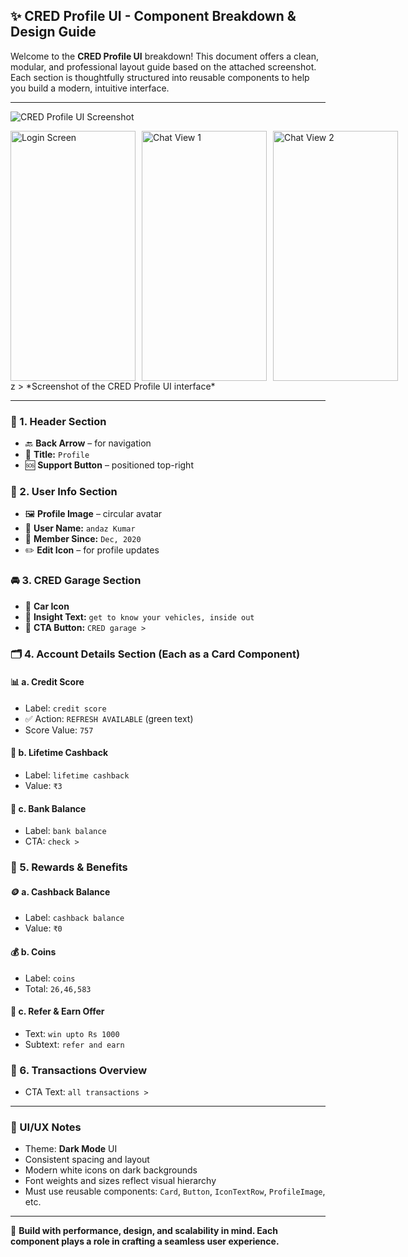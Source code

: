 ## ✨ CRED Profile UI - Component Breakdown & Design Guide

Welcome to the **CRED Profile UI** breakdown! This document offers a clean, modular, and professional layout guide based on the attached screenshot. Each section is thoughtfully structured into reusable components to help you build a modern, intuitive interface.

---

![CRED Profile UI Screenshot](![image](https://github.com/user-attachments/assets/5bfad2a3-5907-4721-bfac-def5cee0e65e)
)
<div style="display: flex; gap: 10px;">
  <img src="https://github.com/user-attachments/assets/d059f412-4401-4275-9149-9f4d376c868e" alt="Login Screen" width="200" height="400"/>
  <img src="https://github.com/user-attachments/assets/cba2ae2c-1eb1-4f99-9735-6e76d1953a7c" alt="Chat View 1" width="200" height="400"/>
  <img src="https://github.com/user-attachments/assets/baaa0bd7-1adb-434a-9a91-874ac3c02562" alt="Chat View 2" width="200" height="400"/>
</div>z
> *Screenshot of the CRED Profile UI interface*

---

### 🔹 1. Header Section

* 🔙 **Back Arrow** – for navigation
* 🧾 **Title:** `Profile`
* 🆘 **Support Button** – positioned top-right

### 👤 2. User Info Section

* 🖼️ **Profile Image** – circular avatar
* 🧑 **User Name:** `andaz Kumar`
* 📅 **Member Since:** `Dec, 2020`
* ✏️ **Edit Icon** – for profile updates

### 🚘 3. CRED Garage Section

* 🚗 **Car Icon**
* 🧠 **Insight Text:** `get to know your vehicles, inside out`
* 🔗 **CTA Button:** `CRED garage >`

### 🗂️ 4. Account Details Section (Each as a Card Component)

#### 📊 a. Credit Score

* Label: `credit score`
* ✅ Action: `REFRESH AVAILABLE` (green text)
* Score Value: `757`

#### 💸 b. Lifetime Cashback

* Label: `lifetime cashback`
* Value: `₹3`

#### 🏦 c. Bank Balance

* Label: `bank balance`
* CTA: `check >`

### 🎁 5. Rewards & Benefits

#### 🪙 a. Cashback Balance

* Label: `cashback balance`
* Value: `₹0`

#### 💰 b. Coins

* Label: `coins`
* Total: `26,46,583`

#### 🎉 c. Refer & Earn Offer

* Text: `win upto Rs 1000`
* Subtext: `refer and earn`

### 📑 6. Transactions Overview

* CTA Text: `all transactions >`

---

### 📝 UI/UX Notes

* Theme: **Dark Mode** UI
* Consistent spacing and layout
* Modern white icons on dark backgrounds
* Font weights and sizes reflect visual hierarchy
* Must use reusable components: `Card`, `Button`, `IconTextRow`, `ProfileImage`, etc.

---

🚀 **Build with performance, design, and scalability in mind. Each component plays a role in crafting a seamless user experience.**
